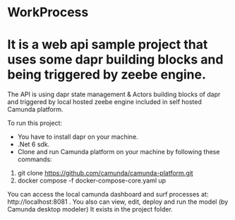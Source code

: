# WorkProcess
# It is a web api sample project that uses some dapr building blocks and being triggered by zeebe engine.

The API is using dapr state management & Actors building blocks of dapr and triggered by local hosted zeebe engine included in self hosted Camunda platform.

To run this project:
- You have to install dapr on your machine.
- .Net 6 sdk.
- Clone and run Camunda platform on your machine by following these commands:
1) git clone https://github.com/camunda/camunda-platform.git
2) docker compose -f docker-compose-core.yaml up

You can access the local camunda dashboard and surf processes at: http://localhost:8081 .
You also can view, edit, deploy and run the model (by Camunda desktop modeler) It exists in the project folder.

